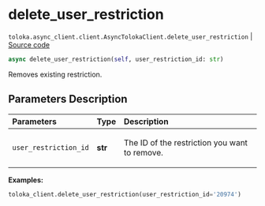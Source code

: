 # delete_user_restriction
`toloka.async_client.client.AsyncTolokaClient.delete_user_restriction` | [Source code](https://github.com/Toloka/toloka-kit/blob/v1.2.3/src/async_client/client.py#L0)

```python
async delete_user_restriction(self, user_restriction_id: str)
```

Removes existing restriction.

## Parameters Description

| Parameters | Type | Description |
| :----------| :----| :-----------|
`user_restriction_id`|**str**|<p>The ID of the restriction you want to remove.</p>

**Examples:**


```python
toloka_client.delete_user_restriction(user_restriction_id='20974')
```
